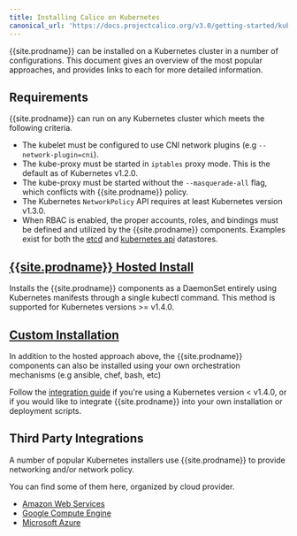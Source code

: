```yaml
---
title: Installing Calico on Kubernetes
canonical_url: 'https://docs.projectcalico.org/v3.0/getting-started/kubernetes/installation/'
---
```


{{site.prodname}} can be installed on a Kubernetes cluster in a number of configurations.  This document
gives an overview of the most popular approaches, and provides links to each for more detailed
information.

## Requirements

{{site.prodname}} can run on any Kubernetes cluster which meets the following criteria.

- The kubelet must be configured to use CNI network plugins (e.g `--network-plugin=cni`).
- The kube-proxy must be started in `iptables` proxy mode.  This is the default as of Kubernetes v1.2.0.
- The kube-proxy must be started without the `--masquerade-all` flag, which conflicts with {{site.prodname}} policy.
- The Kubernetes `NetworkPolicy` API requires at least Kubernetes version v1.3.0.
- When RBAC is enabled, the proper accounts, roles, and bindings must be defined
  and utilized by the {{site.prodname}} components.  Examples exist for both the [etcd](rbac.yaml) and
  [kubernetes api](hosted/rbac-kdd.yaml) datastores.


## [{{site.prodname}} Hosted Install](hosted)

Installs the {{site.prodname}} components as a DaemonSet entirely using Kubernetes manifests through a single
kubectl command.  This method is supported for Kubernetes versions >= v1.4.0.

## [Custom Installation](integration)

In addition to the hosted approach above, the {{site.prodname}} components can also be installed using your
own orchestration mechanisms (e.g ansible, chef, bash, etc)

Follow the [integration guide](integration) if you're using a Kubernetes version < v1.4.0, or if you would like
to integrate {{site.prodname}} into your own installation or deployment scripts.

## Third Party Integrations

A number of popular Kubernetes installers use {{site.prodname}} to provide networking and/or network policy.

You can find some of them here, organized by cloud provider.

- [Amazon Web Services](aws)
- [Google Compute Engine](gce)
- [Microsoft Azure](azure)
